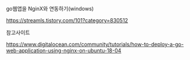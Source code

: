 go웹앱을 NginX와 연동하기(windows)

https://streamls.tistory.com/101?category=830512


참고사이트

https://www.digitalocean.com/community/tutorials/how-to-deploy-a-go-web-application-using-nginx-on-ubuntu-18-04

